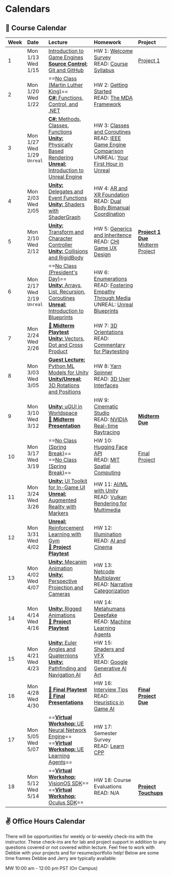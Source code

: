 # Calendars

## 📓 Course Calendar
| Week | Date                     | Lecture                                           | Homework              | Project |
| :----| :----------------------- | :------------------------------------------------ | :-------------------------------| :--------------|
| 1    | Mon 1/13 <br> Wed 1/15 | [Introduction to Game Engines](https://www.icloud.com/keynote/0f9WO6fIlcmIaxdR-XTdeZ13A#sp25-lecture1) <br> [**Source Control:** Git and GitHub](https://www.icloud.com/keynote/009ItCBSjey9Ze8s0v_HiM2iQ#sp25-lecture1) | HW 1: [Welcome Survey](./Homework/hw01.md)  <br> READ: [Course Syllabus](./courseinfo.md)  | [Project 1](./Projects/proj1_kitchen.md)  |
| 2    | Mon 1/20 <br> Wed 1/22   | ==[No Class (Martin Luther King)]()== <br> [**C#:** Functions, Control, and .NET](https://www.icloud.com/keynote/066e-cFG4FRHgHu1XxcHC9lKA#sp25-lecture2) | HW 2: [Getting Started](./Homework/hw02.md) <br> READ: [The MDA Framework](https://users.cs.northwestern.edu/~hunicke/MDA.pdf) |  |
| 3    | Mon 1/27 <br> Wed 1/29 <br> `Unreal` | [**C#:** Methods, Classes, Functions](https://www.icloud.com/keynote/085wgcU6MUzFxamgwx48xiTZg#sp25-lecture3) <br> [**Unity:** Physically Based Rendering]() <br> [**Unreal:** Introduction to Unreal Engine](https://docs.google.com/presentation/d/1GqoI-3wwE2shmi3SLGDl5x7FHKFUfD-z4IJSXQz6h5s/edit?usp=sharing) | HW 3: [Classes and Coroutines](./Homework/hw03.md) <br> READ: [IEEE Game Engine Comparison](https://ieeexplore.ieee.org/document/9579618) <br> UNREAL: [Your First Hour in Unreal](https://dev.epicgames.com/community/learning/courses/3ke/your-first-hour-in-unreal-engine-5-2/vvdk/your-first-hour-in-unreal-engine-5-2-overview) | |
| 4    | Mon 2/03 <br> Wed 2/05 | [**Unity:** Delegates and Event Functions](https://www.icloud.com/keynote/0a4QGMGi77V6Lvp_ySwPRM4Gw#sp25-lecture4) <br> [**Unity:** Shaders with ShaderGraph](https://docs.unity3d.com/Packages/com.unity.shadergraph@17.0/manual/index.html) | HW 4: [AR and XR Foundation](./Homework/hw04.md) <br> READ: [Dual Body Bimanual Coordination](https://dl.acm.org/doi/10.1145/3563657.3596082) | |
| 5    | Mon 2/10 <br> Wed 2/12 | [**Unity:** Transform and Character Controller](https://www.icloud.com/keynote/02bHbhzdYzhnLPLpR23IeTwAg#sp25-lecture4) <br> [**Unity:** Collisions and RigidBody](https://www.icloud.com/keynote/0958ApclPSKbB1gMqwCIsHxTA#sp25-lecture5) | HW 5: [Generics and Inheritence](./Homework/hw05.md) <br> READ: [CHI Game UX Design](https://dl.acm.org/doi/abs/10.1145/3544549.3574181) | [**Project 1 Due**](./Projects/proj1_kitchen.md) <br> [Midterm Project](./Projects/proj2_advocacy.md) |
| 6    | Mon 2/17 <br> Wed 2/19 <br> `Unreal` | ==[No Class (President's Day)]()== <br> [**Unity:** Arrays, List, Recursion, Coroutines](https://www.icloud.com/keynote/0a8Zik_yx6RADtTs7dZ5O6cPQ#sp25-lecture6) <br> [**Unreal:** Introduction to Blueprints](https://docs.google.com/presentation/d/1TYH-CKrxx2k8sRhQYR_yMsDnNlnPLFvywlA7vn3-jgo/edit#slide=id.g333e4d72c43_0_0) | HW 6: [Enumerations](./Homework/hw06.md) <br> READ: [Fostering Empathy Through Media](https://dl.acm.org/doi/10.1145/3383668.3419929) <br> UNREAL: [Unreal Blueprints](https://www.youtube.com/watch?v=Xw9QEMFInYU) | |
| 7    | Mon 2/24 <br> Wed 2/26 | **[👾 Midterm Playtest]()** <br> [**Unity:** Vectors, Dot and Cross Product](https://www.icloud.com/keynote/0b84QFWtfXztANWg6_zlcNUfg#sp25-lecture7) | HW 7: [3D Orientations](./Homework/hw07.md) <br> READ: [Commentary for Playtesting](https://go-gale-com.libproxy1.usc.edu/ps/i.do?p=AONE&u=aikentcl&id=GALE%7CA759558167&v=2.1&it=r&aty=ip) |
| 8    | Mon 3/03 <br> Wed 3/05 |[**Guest Lecture:** Python ML Models for Unity]() <br> [**Unity/Unreal:** 3D Rotations and Positions](https://www.icloud.com/keynote/0273Y9wjKYT1K9cSnCI8oGWDw#fa24-lecture13) | HW 8: [Yarn Spinner](./Homework/hw08.md) <br> READ: [3D User Interfaces](https://link-springer-com.libproxy1.usc.edu/chapter/10.1007/978-3-031-42283-6_33) | 
| 9    | Mon 3/10 <br> Wed 3/12 | [**Unity:** uGUI in Worldspace](https://www.icloud.com/keynote/0c4T4X92QuvC0Mvm0Xdq9esvg#sp25-lecture9) <br> **[🎉 Midterm Presentation]()** | HW 9: [Cinematic Studio](./Homework/hw09.md) <br> READ: [NVIDIA Real-time Raytracing](https://www.nvidia.com/en-us/on-demand/session/gtcspring22-s42359/) | <br> [**Midterm Due**]() |
| 10   | Mon 3/17 <br> Wed 3/19| ==[No Class (Spring Break)]()== <br> ==[No Class (Spring Break)]()== | HW 10: [Hugging Face API](./Homework/hw10.md) <br> READ: [MIT Spatial Computing](https://acg.media.mit.edu/people/simong/thesis/SpatialComputing.pdf) |[Final Project](./Projects/proj3_outside.md) |
| 11   | Mon 3/24 <br> Wed 3/26 | [**Unity:** UI Toolkit for In-Game UI](https://www.icloud.com/keynote/063purGFFiT4jqB--wV7RmPgA#sp25-lecture9) <br> [**Unreal:** Augmented Reality with Markers]() | HW 11: [AI/ML with Unity](./Homework/hw11.md) <br> READ: [Vulkan Rendering for Multimedia](https://dl.acm.org/doi/10.1145/3283289.3283336) |
| 12   | Mon 3/31 <br> Wed 4/02   | [**Unreal:** Reinforcement Learning with Gym](https://gymnasium.farama.org/) <br> **[👾 Project Playtest]()** | HW 12: [Illumination](./Homework/hw12.md) <br> READ: [AI and Cinema](https://uosc.primo.exlibrisgroup.com/discovery/fulldisplay?docid=cdi_doaj_primary_oai_doaj_org_article_84365c1bc872447fa2cb1aa45fda2036&context=PC&vid=01USC_INST:01USC&lang=en&search_scope=MyInst_and_CI&adaptor=Primo%20Central&tab=Everything&query=any,contains,A%20Study%20of%20Artificial%20Intelligence%20in%20the%20Production%20of%20Film&offset=0) |
| 13   | Mon 4/02 <br> Wed 4/07 | [**Unity:** Mecanim Animation](https://www.icloud.com/keynote/0524kVqP5CU4yuX6RbAF_99_A#fa24-lecture11) <br> [**Unity:** Perspective Projection and Cameras](https://www.icloud.com/keynote/08btDAaXAoxRaQk6R1qsfSAtQ#fa24-lecture12) | HW 13: [Netcode Multiplayer](./Homework/hw13.md) <br> READ: [Narrative Categorization](https://uosc.primo.exlibrisgroup.com/discovery/fulldisplay?docid=cdi_crossref_primary_10_1111_bjet_13004&context=PC&vid=01USC_INST:01USC&lang=en&search_scope=MyInst_and_CI&adaptor=Primo%20Central&tab=Everything&query=any,contains,Narrative%20Categorization%20games&offset=0) | |
| 14   | Mon 4/14 <br> Wed 4/16 | [**Unity:** Rigged Animations](https://www.icloud.com/keynote/009VpbAyrZck-GdDNQt1aBBlg#fa24-lecture10) <br> **[👾 Project Playtest]()** | HW 14: [Metahumans Deepfake](./Homework/hw14.md) <br> READ: [Machine Learning Agents](https://uosc.primo.exlibrisgroup.com/discovery/fulldisplay?docid=cdi_proquest_ebookcentral_EBC5446051&context=PC&vid=01USC_INST:01USC&lang=en&search_scope=MyInst_and_CI&adaptor=Primo%20Central&tab=Everything&query=any,contains,Machine%20Learning%20Agents%20games&offset=0)| |
| 15   | Mon 4/21 <br> Wed 4/23 | [**Unity:** Euler Angles and Quaternions](https://www.icloud.com/keynote/0273Y9wjKYT1K9cSnCI8oGWDw#fa24-lecture13) <br> [**Unity:** Pathfinding and Navigation AI](https://www.icloud.com/keynote/001MbYDwrQ_tStz_E2Ff0Pgtg#fa24-lecture14) | HW 15: [Shaders and VFX](./Homework/hw15.md) <br> READ: [Google Generative AI Art](https://uosc.primo.exlibrisgroup.com/discovery/fulldisplay?docid=cdi_proquest_miscellaneous_3055502020&context=PC&vid=01USC_INST:01USC&lang=en&search_scope=MyInst_and_CI&adaptor=Primo%20Central&tab=Everything&query=any,contains,Generative%20AI%20art%20in%20games&offset=0) | |
| 16   | Mon 4/28 <br> Wed 4/30   | **[👾 Final Playtest]()** <br> **[🎉 Final Presentations]()** | HW 16: [Interview Tips](./Homework/hw16.md) <br> READ: [Heuristics in Game AI](https://uosc.primo.exlibrisgroup.com/discovery/fulldisplay?docid=cdi_proquest_journals_1931746681&context=PC&vid=01USC_INST:01USC&lang=en&search_scope=MyInst_and_CI&adaptor=Primo%20Central&tab=Everything&query=any,contains,Artificial%20intelligence%20in%20games&offset=0) | [**Final Project Due**](./Projects/proj3_outside.md) |
| 17   | Mon 5/05 <br> Wed 5/07   | ==[**Virtual Workshop:** UE Neural Network Engine]()== <br> ==[**Virtual Workshop:** UE Learning Agents]()== | HW 17: Semester Survey <br> READ: [Learn CPP](https://www.learncpp.com/) | |
| 18   | Mon 5/12 <br> Wed 5/14   | ==[**Virtual Workshop:** VisionOS SDK]()== <br> ==[**Virtual Workshop:** Oculus SDK]()== | HW 18: Course Evaluations <br> READ: N/A | <br> [**Project Touchups**](./Projects/proj3_outside.md) |

## ✌️ Office Hours Calendar
There will be opportunities for weekly or bi-weekly check-ins with the instructor. These check-ins are for lab and project support in addition to any questions covered or not covered within lecture. Feel free to work with Debbie with your projects and for resume/portfolio help! Below are some time frames Debbie and Jerry are typically available:

MW 10:00 am - 12:00 pm PST (On Campus)